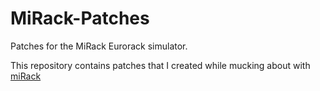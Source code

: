 # MiRack-Patches
Patches for the MiRack Eurorack simulator.


This repository contains patches that I created while mucking about with [miRack](https://mirack.app/) 

